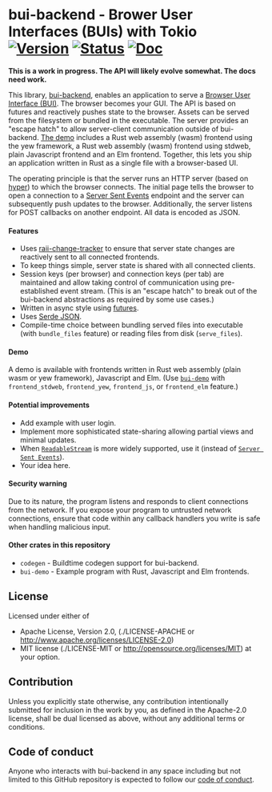 # bui-backend - Brower User Interfaces (BUIs) with Tokio [![Version][version-img]][version-url] [![Status][status-img]][status-url] [![Doc][doc-img]][doc-url]

**This is a work in progress. The API will likely evolve somewhat. The docs
need work.**

This library, [bui-backend](https://github.com/astraw/bui-backend), enables an
application to serve a [Browser User Interface
(BUI)](https://en.wikipedia.org/wiki/Browser_user_interface). The browser
becomes your GUI. The API is based on futures and reactively pushes state to the
browser. Assets can be served from the filesystem or bundled in the executable.
The server provides an "escape hatch" to allow server-client communication
outside of bui-backend. [The demo][bui-demo] includes a Rust web assembly (wasm)
frontend using the yew framework, a Rust web assembly (wasm) frontend using
stdweb, plain Javascript frontend and an Elm frontend. Together, this lets you
ship an application written in Rust as a single file with a browser-based UI.

The operating principle is that the server runs an HTTP server (based on
[hyper](https://hyper.rs)) to which the browser connects. The initial page tells
the browser to open a connection to a [Server Sent
Events](https://html.spec.whatwg.org/multipage/server-sent-events.html) endpoint
and the server can subsequently push updates to the browser. Additionally, the
server listens for POST callbacks on another endpoint. All data is encoded as
JSON.

#### Features

 - Uses [raii-change-tracker](https://crates.io/crates/raii-change-tracker) to
   ensure that server state changes are reactively sent to all connected
   frontends.
 - To keep things simple, server state is shared with all connected clients.
 - Session keys (per browser) and connection keys (per tab) are maintained and
   allow taking control of communication using pre-established event stream.
   (This is an "escape hatch" to break out of the bui-backend abstractions as
   required by some use cases.)
 - Written in async style using
   [futures](https://github.com/rust-lang-nursery/futures-rs).
 - Uses [Serde JSON](https://crates.io/crates/serde_json).
 - Compile-time choice between bundling served files into executable (with
   `bundle_files` feature) or reading files from disk (`serve_files`).

#### Demo

 A demo is available with frontends written in Rust web assembly (plain wasm or
 yew framework), Javascript and Elm. (Use [`bui-demo`][bui-demo] with
 `frontend_stdweb`, `frontend_yew`, `frontend_js`, or `frontend_elm`
 feature.)

#### Potential improvements

 - Add example with user login.
 - Implement more sophisticated state-sharing allowing partial views and
   minimal updates.
 - When [`ReadableStream`](https://caniuse.com/#search=ReadableStream) is more
   widely supported, use it (instead of [`Server Sent
   Events`](https://caniuse.com/#search=EventSource)).
 - Your idea here.

#### Security warning

Due to its nature, the program listens and responds to client connections from
the network. If you expose your program to untrusted network connections, ensure
that code within any callback handlers you write is safe when handling malicious
input.

#### Other crates in this repository

- `codegen` - Buildtime codegen support for bui-backend.
- `bui-demo` - Example program with Rust, Javascript and Elm frontends.

## License

Licensed under either of

* Apache License, Version 2.0,
  (./LICENSE-APACHE or http://www.apache.org/licenses/LICENSE-2.0)
* MIT license (./LICENSE-MIT or http://opensource.org/licenses/MIT)
  at your option.

## Contribution

Unless you explicitly state otherwise, any contribution intentionally
submitted for inclusion in the work by you, as defined in the Apache-2.0
license, shall be dual licensed as above, without any additional terms or
conditions.

## Code of conduct

Anyone who interacts with bui-backend in any space including but not
limited to this GitHub repository is expected to follow our [code of
conduct](https://github.com/astraw/bui-backend/blob/master/code_of_conduct.md).

[status-img]: https://travis-ci.org/astraw/bui-backend.svg?branch=master
[status-url]: https://travis-ci.org/astraw/bui-backend
[bui-demo]: https://github.com/astraw/bui-backend/tree/master/bui-demo
[doc-img]: https://docs.rs/bui-backend/badge.svg
[doc-url]: https://docs.rs/bui-backend/
[version-img]: https://img.shields.io/crates/v/bui-backend.svg
[version-url]: https://crates.io/crates/bui-backend
